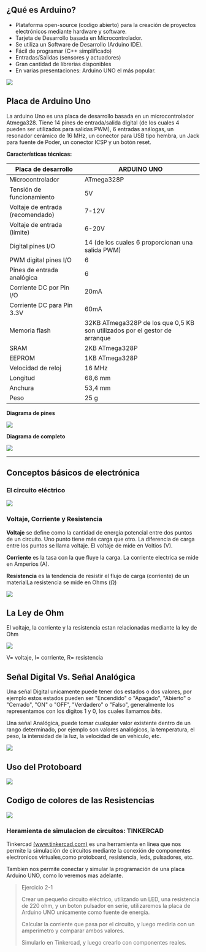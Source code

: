 
## ¿Qué es Arduino?

* Plataforma open-source (codigo abierto) para la creación de proyectos electrónicos mediante hardware y software.
* Tarjeta de Desarrollo basada en Microcontrolador.
* Se utiliza un Software de Desarrollo (Arduino IDE).
* Fácil de programar (C++ simplificado)
* Entradas/Salidas (sensores y actuadores)
* Gran cantidad de librerias disponibles
* En varias presentaciones: Arduino UNO el más popular.

![](https://a.pololu-files.com/picture/0j7808.1200.jpg?810c5e85aeb9493d9ec9fed8abe68464)

## Placa de Arduino Uno

La arduino Uno es una placa de desarrollo basada en un microcontrolador Atmega328. Tiene 14 pines de entrada/salida digital (de los cuales 4 pueden ser utilizados para salidas PWM), 6 entradas análogas, un resonador cerámico de 16 MHz, un conector para USB tipo hembra, un Jack para fuente de Poder, un conector ICSP y un botón reset.

**Características técnicas:**

|Placa de desarrollo|ARDUINO UNO|
|------------------|------------------|
| Microcontrolador | ATmega328P       |
| Tensión de funcionamiento | 5V               |
| Voltaje de entrada (recomendado) | 7-12V            |
| Voltaje de entrada (límite) | 6-20V            |
| Digital pines I/O | 14 (de los cuales 6 proporcionan una salida PWM) |
| PWM digital pines I/O | 6                |
| Pines de entrada analógica | 6                |
| Corriente DC por Pin I/O | 20mA             |
| Corriente DC para Pin 3.3V | 60mA             |
| Memoria flash    | 32KB ATmega328P de los que 0,5 KB son utilizados por el gestor de arranque |
| SRAM             | 2KB ATmega328P   |
| EEPROM           | 1KB ATmega328P   |
| Velocidad de reloj | 16 MHz           |
| Longitud         | 68,6 mm          |
| Anchura          | 53,4 mm          |
| Peso             | 25 g             |

**Diagrama de pines**

![](Arduino-UNO-pines.jpg)

**Diagrama de completo**

![](arduino-Pinout.jpg)

----

## Conceptos básicos de electrónica 

### El circuito eléctrico

![](Circuito%20Electrico.png)

### Voltaje, Corriente y Resistencia
    
**Voltaje** se define como la cantidad de energía potencial entre dos puntos de un circuito. Uno punto tiene más carga que otro. La diferencia de carga entre los puntos se llama voltaje. El voltaje de mide en Voltios (V).

**Corriente** es la tasa con la que fluye la carga. La corriente electrica se mide en Amperios (A).

**Resistencia** es la tendencia de resistir el flujo de carga (corriente) de un materialLa resistencia se mide en Ohms (Ω)

![](Volt%20Amp%20Ohm.jpg)

## La Ley de Ohm

El voltaje, la corriente y la resistencia estan relacionadas mediante la ley de Ohm

![](https://www.electronics-tutorials.ws/wp-content/uploads/2018/05/dccircuits-dcp23.gif)

V= voltaje, I= corriente, R= resistencia

## Señal Digital Vs. Señal Analógica

Una señal Digital unicamente puede tener dos estados o dos valores, por ejemplo estos estados pueden ser "Encendido" o "Apagado", "Abierto" o  "Cerrado", "ON" o "OFF", "Verdadero" o "Falso", generalmente los representamos con los digitos 1 y 0, los cuales llamamos *bits*.

Una señal Analógica, puede tomar cualquier valor existente dentro de un rango determinado, por ejemplo son valores analógicos, la temperatura, el peso, la intensidad de la luz, la velocidad de un vehiculo, etc.

![](analog%20vs%20digital.png)

## Uso del Protoboard

![](http://1.bp.blogspot.com/_aiR9rtM3pn4/S7-7-00AqzI/AAAAAAAAAE0/KsKB3jdUKZ0/s1600/protoboard.bmp)


## Codigo de colores de las Resistencias

![](codigo%20colores.png)

### Heramienta de simulacion de circuitos: TINKERCAD

Tinkercad [(www.tinkercad.com)](www.tinkercad.com) es una herramienta en linea que nos permite la simulación de circuitos mediante la conexión de componentes electronicos virtuales,como protoboard, resistencia, leds, pulsadores, etc.

Tambien nos permite conectar y simular la programación de una placa Arduino UNO, como lo veremos mas adelante.

>Ejercicio 2-1
>
>Crear un pequeño circuito eléctrico, utilizando un LED, una resistencia de 220 ohm, y un boton pulsador en serie, utilizaremos la placa de Arduino UNO unicamente como fuente de energía.
>
>Calcular la corriente que pasa por el circuito, y luego medirla con un amperimetro y comparar ambos valores.
>
>Simularlo en Tinkercad, y luego crearlo con componentes reales.


